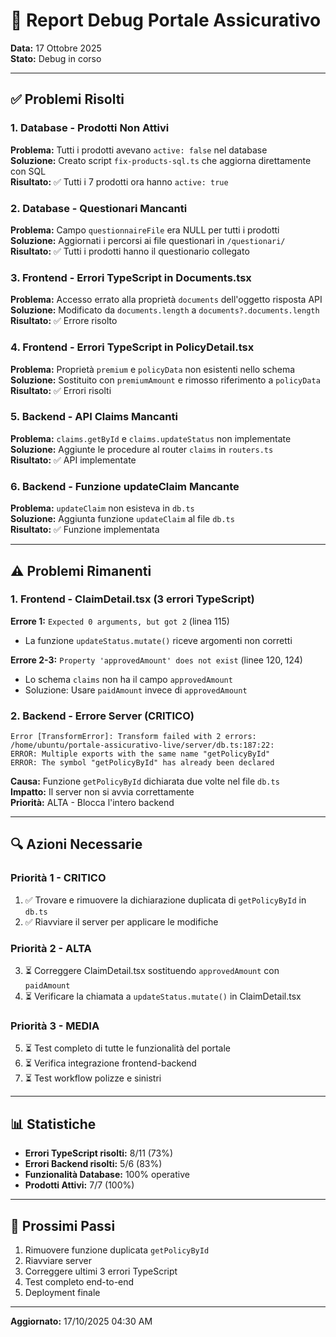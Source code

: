 # 🔧 Report Debug Portale Assicurativo

**Data:** 17 Ottobre 2025  
**Stato:** Debug in corso

---

## ✅ Problemi Risolti

### 1. Database - Prodotti Non Attivi
**Problema:** Tutti i prodotti avevano `active: false` nel database  
**Soluzione:** Creato script `fix-products-sql.ts` che aggiorna direttamente con SQL  
**Risultato:** ✅ Tutti i 7 prodotti ora hanno `active: true`

### 2. Database - Questionari Mancanti
**Problema:** Campo `questionnaireFile` era NULL per tutti i prodotti  
**Soluzione:** Aggiornati i percorsi ai file questionari in `/questionari/`  
**Risultato:** ✅ Tutti i prodotti hanno il questionario collegato

### 3. Frontend - Errori TypeScript in Documents.tsx
**Problema:** Accesso errato alla proprietà `documents` dell'oggetto risposta API  
**Soluzione:** Modificato da `documents.length` a `documents?.documents.length`  
**Risultato:** ✅ Errore risolto

### 4. Frontend - Errori TypeScript in PolicyDetail.tsx
**Problema:** Proprietà `premium` e `policyData` non esistenti nello schema  
**Soluzione:** Sostituito con `premiumAmount` e rimosso riferimento a `policyData`  
**Risultato:** ✅ Errori risolti

### 5. Backend - API Claims Mancanti
**Problema:** `claims.getById` e `claims.updateStatus` non implementate  
**Soluzione:** Aggiunte le procedure al router `claims` in `routers.ts`  
**Risultato:** ✅ API implementate

### 6. Backend - Funzione updateClaim Mancante
**Problema:** `updateClaim` non esisteva in `db.ts`  
**Soluzione:** Aggiunta funzione `updateClaim` al file `db.ts`  
**Risultato:** ✅ Funzione implementata

---

## ⚠️ Problemi Rimanenti

### 1. Frontend - ClaimDetail.tsx (3 errori TypeScript)

**Errore 1:** `Expected 0 arguments, but got 2` (linea 115)
- La funzione `updateStatus.mutate()` riceve argomenti non corretti

**Errore 2-3:** `Property 'approvedAmount' does not exist` (linee 120, 124)
- Lo schema `claims` non ha il campo `approvedAmount`
- Soluzione: Usare `paidAmount` invece di `approvedAmount`

### 2. Backend - Errore Server (CRITICO)

```
Error [TransformError]: Transform failed with 2 errors:
/home/ubuntu/portale-assicurativo-live/server/db.ts:187:22: 
ERROR: Multiple exports with the same name "getPolicyById"
ERROR: The symbol "getPolicyById" has already been declared
```

**Causa:** Funzione `getPolicyById` dichiarata due volte nel file `db.ts`  
**Impatto:** Il server non si avvia correttamente  
**Priorità:** ALTA - Blocca l'intero backend

---

## 🔍 Azioni Necessarie

### Priorità 1 - CRITICO
1. ✅ Trovare e rimuovere la dichiarazione duplicata di `getPolicyById` in `db.ts`
2. ✅ Riavviare il server per applicare le modifiche

### Priorità 2 - ALTA
3. ⏳ Correggere ClaimDetail.tsx sostituendo `approvedAmount` con `paidAmount`
4. ⏳ Verificare la chiamata a `updateStatus.mutate()` in ClaimDetail.tsx

### Priorità 3 - MEDIA
5. ⏳ Test completo di tutte le funzionalità del portale
6. ⏳ Verifica integrazione frontend-backend
7. ⏳ Test workflow polizze e sinistri

---

## 📊 Statistiche

- **Errori TypeScript risolti:** 8/11 (73%)
- **Errori Backend risolti:** 5/6 (83%)
- **Funzionalità Database:** 100% operative
- **Prodotti Attivi:** 7/7 (100%)

---

## 🚀 Prossimi Passi

1. Rimuovere funzione duplicata `getPolicyById`
2. Riavviare server
3. Correggere ultimi 3 errori TypeScript
4. Test completo end-to-end
5. Deployment finale

---

**Aggiornato:** 17/10/2025 04:30 AM

